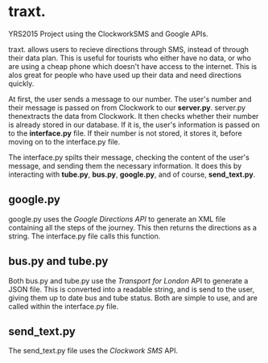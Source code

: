 # traxt.

YRS2015 Project using the ClockworkSMS and Google APIs.

traxt. allows users to recieve directions through SMS, instead of through their data plan. This is useful for tourists who either have no data, or who are using a cheap phone which doesn't have access to the internet. This is alos great for people who have used up their data and need directions quickly. 

At first, the user sends a message to our number. The user's number and their message is passed on from Clockwork to our **server.py**. server.py thenextracts the data from Clockwork. It then checks whether their number is already stored in our database. If it is, the user's information is passed on to the **interface.py** file. If their number is not stored, it stores it, before moving on to the interface.py file. 

The interface.py spilts their message, checking the content of the user's message, and sending them the necessary information. It does this by interacting with **tube.py**, **bus.py**, **google.py**, and of course, **send_text.py**. 

google.py
---------

google.py uses the *Google Directions API* to generate an XML file containing all the steps of the journey. This then returns the directions as a string. The interface.py file calls this function. 

bus.py and tube.py
------------------

Both bus.py and tube.py use the *Transport for London* API to generate a JSON file. This is converted into a readable string, and is send to the user, giving them up to date bus and tube status. Both are simple to use, and are called within the interface.py file. 

send_text.py
------------

The send_text.py file uses the *Clockwork SMS* API.
